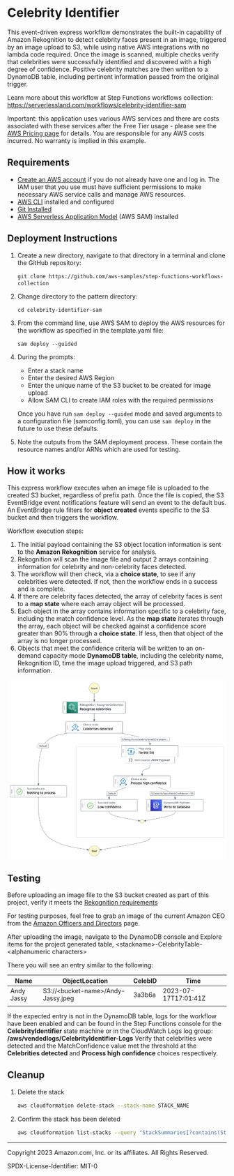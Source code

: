 # Celebrity Identifier

This event-driven express workflow demonstrates the built-in capability of Amazon Rekognition to detect celebrity faces present in an image, triggered by an image upload to S3, while using native AWS integrations with no lambda code required. Once the image is scanned, multiple checks verify that celebrities were successfully identified and discovered with a high degree of confidence. Positive celebrity matches are then written to a DynamoDB table, including pertinent information passed from the original trigger.

Learn more about this workflow at Step Functions workflows collection: https://serverlessland.com/workflows/celebrity-identifier-sam

Important: this application uses various AWS services and there are costs associated with these services after the Free Tier usage - please see the [AWS Pricing page](https://aws.amazon.com/pricing/) for details. You are responsible for any AWS costs incurred. No warranty is implied in this example.

## Requirements

* [Create an AWS account](https://portal.aws.amazon.com/gp/aws/developer/registration/index.html) if you do not already have one and log in. The IAM user that you use must have sufficient permissions to make necessary AWS service calls and manage AWS resources.
* [AWS CLI](https://docs.aws.amazon.com/cli/latest/userguide/install-cliv2.html) installed and configured
* [Git Installed](https://git-scm.com/book/en/v2/Getting-Started-Installing-Git)
* [AWS Serverless Application Model](https://docs.aws.amazon.com/serverless-application-model/latest/developerguide/serverless-sam-cli-install.html) (AWS SAM) installed

## Deployment Instructions

1. Create a new directory, navigate to that directory in a terminal and clone the GitHub repository:
    ``` 
    git clone https://github.com/aws-samples/step-functions-workflows-collection
    ```
1. Change directory to the pattern directory:
    ```
    cd celebrity-identifier-sam
    ```
1. From the command line, use AWS SAM to deploy the AWS resources for the workflow as specified in the template.yaml file:
    ```
    sam deploy --guided
    ```
1. During the prompts:
    * Enter a stack name
    * Enter the desired AWS Region
    * Enter the unique name of the S3 bucket to be created for image upload
    * Allow SAM CLI to create IAM roles with the required permissions

    Once you have run `sam deploy --guided` mode and saved arguments to a configuration file (samconfig.toml), you can use `sam deploy` in the future to use these defaults.

1. Note the outputs from the SAM deployment process. These contain the resource names and/or ARNs which are used for testing.

## How it works

This express workflow executes when an image file is uploaded to the created S3 bucket, regardless of prefix path. Once the file is copied, the S3 EventBridge event notifications feature will send an event to the default bus. An EventBridge rule filters for **object created** events specific to the S3 bucket and then triggers the workflow.

Workflow execution steps:

1. The initial payload containing the S3 object location information is sent to the **Amazon Rekognition** service for analysis.
1. Rekognition will scan the image file and output 2 arrays containing information for celebrity and non-celebrity faces detected.
1. The workflow will then check, via a **choice state**, to see if any celebrities were detected. If not, then the workflow ends in a success and is complete.
1. If there are celebrity faces detected, the array of celebrity faces is sent to a **map state** where each array object will be processed.
1. Each object in the array contains information specific to a celebrity face, including the match confidence level. As the **map state** iterates through the array, each object will be checked against a confidence score greater than 90% through a **choice state**. If less, then that object of the array is no longer processed.
1. Objects that meet the confidence criteria will be written to an on-demand capacity mode **DynamoDB table**, including the celebrity name, Rekognition ID, time the image upload triggered, and S3 path information.


![image](./resources/statemachine.png)

## Testing

Before uploading an image file to the S3 bucket created as part of this project, verify it meets the [Rekognition requirements](https://docs.aws.amazon.com/rekognition/latest/dg/limits.html)

For testing purposes, feel free to grab an image of the current Amazon CEO from the [Amazon Officers and Directors](https://ir.aboutamazon.com/officers-and-directors/default.aspx) page.

After uploading the image, navigate to the DynamoDB console and Explore items for the project generated table, \<stackname\>-CelebrityTable-\<alphanumeric characters\>

There you will see an entry similar to the following:

| Name       | ObjectLocation                     | CelebID | Time                 |
|------------|------------------------------------|---------|----------------------|
| Andy Jassy | S3://\<bucket-name\>/Andy-Jassy.jpeg | 3a3b6a  | 2023-07-17T17:01:41Z |
|            |                                    |         |                      |

If the expected entry is not in the DynamoDB table, logs for the workflow have been enabled and can be found in the Step Functions console for the **CelebrityIdentifier** state machine or in the CloudWatch Logs log group: **/aws/vendedlogs/CelebrityIdentifier-Logs**
Verify that celebrities were detected and the MatchConfidence value met the threshold at the **Celebrities detected** and **Process high confidence** choices respectively.

## Cleanup
 
1. Delete the stack
    ```bash
    aws cloudformation delete-stack --stack-name STACK_NAME
    ```
1. Confirm the stack has been deleted
    ```bash
    aws cloudformation list-stacks --query "StackSummaries[?contains(StackName,'STACK_NAME')].StackStatus"
    ```
----
Copyright 2023 Amazon.com, Inc. or its affiliates. All Rights Reserved.

SPDX-License-Identifier: MIT-0
